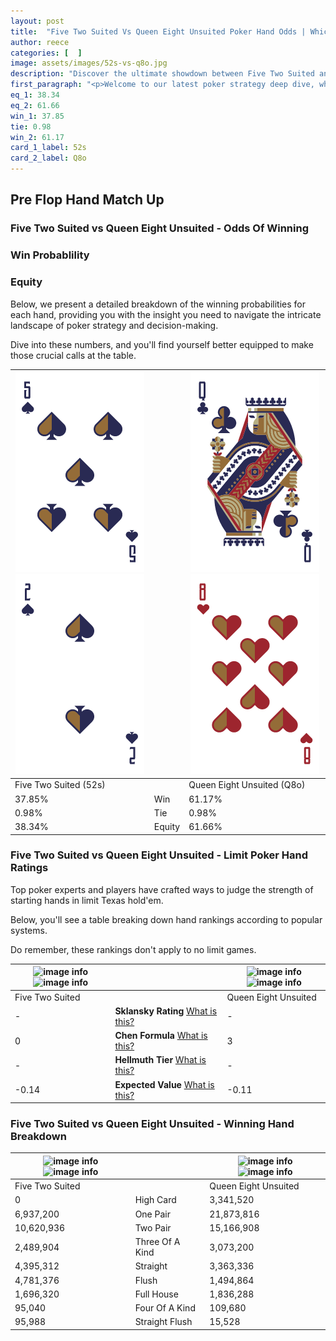 ```yaml
---
layout: post
title:  "Five Two Suited Vs Queen Eight Unsuited Poker Hand Odds | Which Is The Better Hand In Poker? A Complete Guide"
author: reece
categories: [  ]
image: assets/images/52s-vs-q8o.jpg
description: "Discover the ultimate showdown between Five Two Suited and Queen Eight Unsuited in poker! Uncover the odds, strategies, and scenarios where one hand triumphs over the other. Get ready to up your poker game with this thrilling analysis."
first_paragraph: "<p>Welcome to our latest poker strategy deep dive, where we're pitting two distinct hands against each other in a high-stakes showdown: Five Two Suited vs Queen Eight Unsuited.</p><p>In the dynamic world of poker, every decision counts, and knowing which hand holds the upper hand is key to your success at the table.</p><p>In this article, we'll dissect these two hands, explore the scenarios where one dominates the other, and equip you with the knowledge to make strategic choices that can tip the odds in your favor.</p><p>Get ready to unravel the intriguing dynamics of these poker hands and elevate your game to new heights.</p>"
eq_1: 38.34
eq_2: 61.66
win_1: 37.85
tie: 0.98
win_2: 61.17
card_1_label: 52s
card_2_label: Q8o
---
```




[comment]: # (sp0)

## Pre Flop Hand Match Up

<div class="table hand-ratings" markdown="1"> 



### Five Two Suited vs Queen Eight Unsuited - Odds Of Winning


  
<div class="row graphs"> 
<div class="col-lg-6">
    <h3>Win Probablility</h3>
    <canvas id="WinChart"></canvas>
</div>
<div class="col-lg-6">
    <h3>Equity</h3>
    <canvas id="EquityChart"></canvas>
</div>
</div>

  Below, we present a detailed breakdown of the winning probabilities for each hand, providing you with the insight you need to navigate the intricate landscape of poker strategy and decision-making. 

Dive into these numbers, and you'll find yourself better equipped to make those crucial calls at the table.


    
| ![image info](assets/images/hand1/5.png) ![image info](assets/images/hand1/2.png) |  | ![image info](assets/images/hand2/q.png) ![image info](assets/images/hand2/8o.png) |
| -------- | -------- | -------- |
| Five Two Suited (52s) |  | Queen Eight Unsuited (Q8o) |
| 37.85% | Win | 61.17% |
| 0.98% | Tie | 0.98% |
| 38.34% | Equity | 61.66% |




[comment]: # (sp1)



### Five Two Suited vs Queen Eight Unsuited - Limit Poker Hand Ratings

Top poker experts and players have crafted ways to judge the strength of starting hands in limit Texas hold'em. 

Below, you'll see a table breaking down hand rankings according to popular systems. 

Do remember, these rankings don't apply to no limit games.


    
| ![image info](https://www.riverpairs.com/assets/images/hand1/5.png) ![image info](https://www.riverpairs.com/assets/images/hand1/2.png) |  | ![image info](https://www.riverpairs.com/assets/images/hand2/q.png) ![image info](https://www.riverpairs.com/assets/images/hand2/8o.png) |
| -------- | -------- | -------- |
| Five Two Suited |  | Queen Eight Unsuited |
| - | **Sklansky Rating** [What is this?](/sklansky-rating-explained) | - |
| 0 | **Chen Formula** [What is this?](/chen-formula-explained) | 3 |
| - | **Hellmuth Tier** [What is this?](/Hellmuth-tier-explained) | - |
| -0.14 | **Expected Value** [What is this?](/expected-value-explained) | -0.11 |




[comment]: # (sp2)



### Five Two Suited vs Queen Eight Unsuited - Winning Hand Breakdown


    
| ![image info](https://www.riverpairs.com/assets/images/hand1/5.png) ![image info](https://www.riverpairs.com/assets/images/hand1/2.png) |  | ![image info](https://www.riverpairs.com/assets/images/hand2/q.png) ![image info](https://www.riverpairs.com/assets/images/hand2/8o.png) |
| -------- | -------- | -------- |
| Five Two Suited |  | Queen Eight Unsuited |
| 0 | High Card | 3,341,520 |
| 6,937,200 | One Pair | 21,873,816 |
| 10,620,936 | Two Pair | 15,166,908 |
| 2,489,904 | Three Of A Kind | 3,073,200 |
| 4,395,312 | Straight | 3,363,336 |
| 4,781,376 | Flush | 1,494,864 |
| 1,696,320 | Full House | 1,836,288 |
| 95,040 | Four Of A Kind | 109,680 |
| 95,988 | Straight Flush | 15,528 |




[comment]: # (sp3)



</div>

[comment]: # (sp4)



[comment]: # (sp5)

